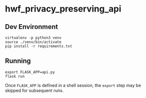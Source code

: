 # hwf_privacy_preserving_api

## Dev Environment

```
virtualenv -p python3 venv
source ./venv/bin/activate
pip install -r requirements.txt
```

## Running

```
export FLASK_APP=api.py
flask run
```

Once `FLASK_APP` is defined in a shell session, the `export` step
may be skipped for subsequent runs.
